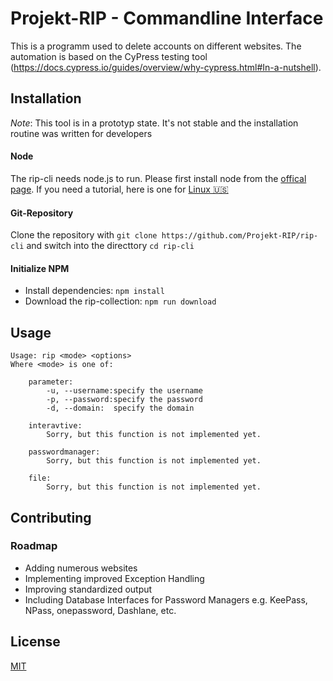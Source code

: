 # Projekt-RIP - Commandline Interface

This is a programm used to delete accounts on different websites.
The automation is based  on the CyPress testing tool (https://docs.cypress.io/guides/overview/why-cypress.html#In-a-nutshell).


## Installation
*Note*: This tool is in a prototyp state. It's not stable and the installation routine was written for developers 

#### Node
The rip-cli needs node.js to run. Please first install node from the [offical page](https://nodejs.org/de/). If you need a tutorial, here is one for [Linux 🇺🇸](https://linuxize.com/post/how-to-install-node-js-on-ubuntu-18.04/)

#### Git-Repository 
Clone the repository with `git clone https://github.com/Projekt-RIP/rip-cli` and switch into the directtory `cd rip-cli`

#### Initialize NPM
* Install dependencies: `npm install`
* Download the rip-collection: `npm run download`

## Usage
```
Usage: rip <mode> <options>
Where <mode> is one of:

    parameter:
        -u, --username:specify the username
        -p, --password:specify the password 
        -d, --domain:  specify the domain

    interavtive:
        Sorry, but this function is not implemented yet. 
    
    passwordmanager:
        Sorry, but this function is not implemented yet. 

    file:
        Sorry, but this function is not implemented yet. 

```

## Contributing

### Roadmap
* Adding numerous websites
* Implementing improved Exception Handling
* Improving standardized output
* Including Database Interfaces for Password Managers e.g. KeePass, NPass, onepassword, Dashlane, etc.

## License
[MIT](https://choosealicense.com/licenses/mit/)
